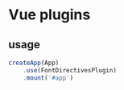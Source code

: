 # Vue plugins

## usage

```js
createApp(App)
    .use(FontDirectivesPlugin)
    .mount('#app')
```
